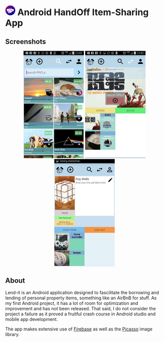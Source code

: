 # <img src="https://github.com/simplegr33n/android-hand-off/blob/master/screenshots/logos/logo.png" width="32"> Android HandOff Item-Sharing App

## Screenshots

<p align="center">
<img src="https://github.com/simplegr33n/android-hand-off/blob/master/screenshots/phone1.jpg" width="192">
<img src="https://github.com/simplegr33n/android-hand-off/blob/master/screenshots/phone2.jpg" width="192">
<img src="https://github.com/simplegr33n/android-hand-off/blob/master/screenshots/phone3.jpg" width="192">
</p>

## About

Lend-it is an Android application designed to fascilitate the borrowing and lending of personal property items, something like an AirBnB for stuff. As my first Android project, it has a lot of room for optimization and improvement and has not been released. That said, I do not consider the project a failure as it proved a fruitful crash course in Android studio and mobile app development. 

The app makes extensive use of <a href="https://firebase.google.com/">Firebase</a> as well as the <a href="http://square.github.io/picasso/">Picasso</a> image library.